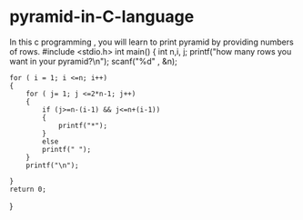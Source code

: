 # pyramid-in-C-language
In this c programming , you will learn to print pyramid by providing numbers of rows. 
#include <stdio.h>
int main()
{
    int n,i, j;
    printf("how many rows you want in your pyramid?\n");
    scanf("%d" , &n);

    for ( i = 1; i <=n; i++)
    {
        for ( j= 1; j <=2*n-1; j++)
        {
            if (j>=n-(i-1) && j<=n+(i-1))
            {
                printf("*");
            }
            else
            printf(" ");
        }
        printf("\n");
        
    }
    return 0;
    
}
